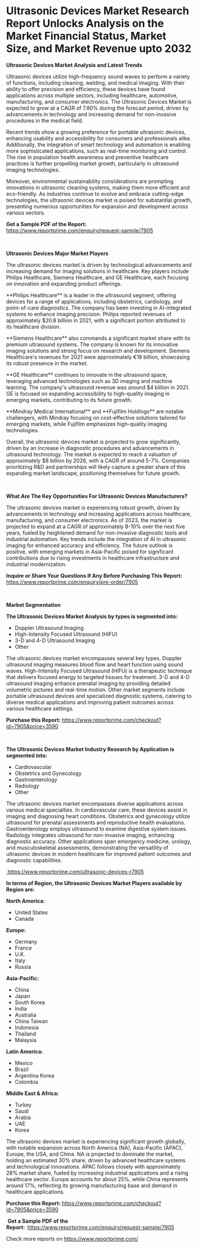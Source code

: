 <p><h1>Ultrasonic Devices Market Research Report Unlocks Analysis on the Market Financial Status, Market Size, and Market Revenue upto 2032</h1></p><p><strong>Ultrasonic Devices Market Analysis and Latest Trends</strong></p>
<p><p>Ultrasonic devices utilize high-frequency sound waves to perform a variety of functions, including cleaning, welding, and medical imaging. With their ability to offer precision and efficiency, these devices have found applications across multiple sectors, including healthcare, automotive, manufacturing, and consumer electronics. The Ultrasonic Devices Market is expected to grow at a CAGR of 7.80% during the forecast period, driven by advancements in technology and increasing demand for non-invasive procedures in the medical field.</p><p>Recent trends show a growing preference for portable ultrasonic devices, enhancing usability and accessibility for consumers and professionals alike. Additionally, the integration of smart technology and automation is enabling more sophisticated applications, such as real-time monitoring and control. The rise in population health awareness and preventive healthcare practices is further propelling market growth, particularly in ultrasound imaging technologies.</p><p>Moreover, environmental sustainability considerations are prompting innovations in ultrasonic cleaning systems, making them more efficient and eco-friendly. As industries continue to evolve and embrace cutting-edge technologies, the ultrasonic devices market is poised for substantial growth, presenting numerous opportunities for expansion and development across various sectors.</p></p>
<p><strong>Get a Sample PDF of the Report:&nbsp;</strong> <a href="https://www.reportprime.com/enquiry/request-sample/7905?utm_campaign=3581&utm_medium=2&utm_source=Github&utm_content=ia&utm_term=19032025&utm_id=ultrasonic-devices">https://www.reportprime.com/enquiry/request-sample/7905</a></p>
<p>&nbsp;</p>
<p><strong>Ultrasonic Devices Major Market Players</strong></p>
<p><p>The ultrasonic devices market is driven by technological advancements and increasing demand for imaging solutions in healthcare. Key players include Philips Healthcare, Siemens Healthcare, and GE Healthcare, each focusing on innovation and expanding product offerings.</p><p>**Philips Healthcare** is a leader in the ultrasound segment, offering devices for a range of applications, including obstetrics, cardiology, and point-of-care diagnostics. The company has been investing in AI-integrated systems to enhance imaging precision. Philips reported revenues of approximately $20.8 billion in 2021, with a significant portion attributed to its healthcare division.</p><p>**Siemens Healthcare** also commands a significant market share with its premium ultrasound systems. The company is known for its innovative imaging solutions and strong focus on research and development. Siemens Healthcare's revenues for 2021 were approximately €18 billion, showcasing its robust presence in the market.</p><p>**GE Healthcare** continues to innovate in the ultrasound space, leveraging advanced technologies such as 3D imaging and machine learning. The company's ultrasound revenue was around $4 billion in 2021. GE is focused on expanding accessibility to high-quality imaging in emerging markets, contributing to its future growth.</p><p>**Mindray Medical International** and **Fujifilm Holdings** are notable challengers, with Mindray focusing on cost-effective solutions tailored for emerging markets, while Fujifilm emphasizes high-quality imaging technologies. </p><p>Overall, the ultrasonic devices market is projected to grow significantly, driven by an increase in diagnostic procedures and advancements in ultrasound technology. The market is expected to reach a valuation of approximately $8 billion by 2026, with a CAGR of around 5-7%. Companies prioritizing R&D and partnerships will likely capture a greater share of this expanding market landscape, positioning themselves for future growth.</p></p>
<p>&nbsp;</p>
<p><strong>What Are The Key Opportunities For Ultrasonic Devices Manufacturers?</strong></p>
<p><p>The ultrasonic devices market is experiencing robust growth, driven by advancements in technology and increasing applications across healthcare, manufacturing, and consumer electronics. As of 2023, the market is projected to expand at a CAGR of approximately 8-10% over the next five years, fueled by heightened demand for non-invasive diagnostic tools and industrial automation. Key trends include the integration of AI in ultrasonic imaging for enhanced accuracy and efficiency. The future outlook is positive, with emerging markets in Asia-Pacific poised for significant contributions due to rising investments in healthcare infrastructure and industrial modernization.</p></p>
<p><strong>Inquire or Share Your Questions If Any Before Purchasing This Report:</strong> <a href="https://www.reportprime.com/enquiry/pre-order/7905?utm_campaign=3581&utm_medium=2&utm_source=Github&utm_content=ia&utm_term=19032025&utm_id=ultrasonic-devices">https://www.reportprime.com/enquiry/pre-order/7905</a></p>
<p>&nbsp;</p>
<p><strong>Market Segmentation</strong></p>
<p><strong>The Ultrasonic Devices Market Analysis by types is segmented into:</strong></p>
<p><ul><li>Doppler Ultrasound Imaging</li><li>High-Intensity Focused Ultrasound (HIFU)</li><li>3-D and 4-D Ultrasound Imaging</li><li>Other</li></ul></p>
<p><p>The ultrasonic devices market encompasses several key types. Doppler ultrasound imaging measures blood flow and heart function using sound waves. High-Intensity Focused Ultrasound (HIFU) is a therapeutic technique that delivers focused energy to targeted tissues for treatment. 3-D and 4-D ultrasound imaging enhance prenatal imaging by providing detailed volumetric pictures and real-time motion. Other market segments include portable ultrasound devices and specialized diagnostic systems, catering to diverse medical applications and improving patient outcomes across various healthcare settings.</p></p>
<p><strong>Purchase this Report:&nbsp;</strong><a href="https://www.reportprime.com/checkout?id=7905&price=3590&utm_campaign=3581&utm_medium=2&utm_source=Github&utm_content=ia&utm_term=19032025&utm_id=ultrasonic-devices">https://www.reportprime.com/checkout?id=7905&price=3590</a></p>
<p>&nbsp;</p>
<p><strong>The Ultrasonic Devices Market Industry Research by Application is segmented into:</strong></p>
<p><ul><li>Cardiovascular</li><li>Obstetrics and Gynecology</li><li>Gastroenterology</li><li>Radiology</li><li>Other</li></ul></p>
<p><p>The ultrasonic devices market encompasses diverse applications across various medical specialties. In cardiovascular care, these devices assist in imaging and diagnosing heart conditions. Obstetrics and gynecology utilize ultrasound for prenatal assessments and reproductive health evaluations. Gastroenterology employs ultrasound to examine digestive system issues. Radiology integrates ultrasound for non-invasive imaging, enhancing diagnostic accuracy. Other applications span emergency medicine, urology, and musculoskeletal assessments, demonstrating the versatility of ultrasonic devices in modern healthcare for improved patient outcomes and diagnostic capabilities.</p></p>
<p><a href="https://www.reportprime.com/ultrasonic-devices-r7905?utm_campaign=3581&utm_medium=2&utm_source=Github&utm_content=ia&utm_term=19032025&utm_id=ultrasonic-devices">&nbsp;https://www.reportprime.com/ultrasonic-devices-r7905</a></p>
<p><strong>In terms of Region, the Ultrasonic Devices Market Players available by Region are:</strong></p>
<p>
    <p> <strong> North America: </strong>
        <ul>
            <li>United States</li>
            <li>Canada</li>
        </ul>
        </p> 
    <p> <strong> Europe: </strong>
        <ul>
            <li>Germany</li>
            <li>France</li>
            <li>U.K.</li>
            <li>Italy</li>
            <li>Russia</li>
        </ul>
        </p> 
    <p> <strong> Asia-Pacific: </strong>
        <ul>
            <li>China</li>
            <li>Japan</li>
            <li>South Korea</li>
            <li>India</li>
            <li>Australia</li>
            <li>China Taiwan</li>
            <li>Indonesia</li>
            <li>Thailand</li>
            <li>Malaysia</li>
        </ul>
        </p> 
    <p> <strong> Latin America: </strong>
        <ul>
            <li>Mexico</li>
            <li>Brazil</li>
            <li>Argentina Korea</li>
            <li>Colombia</li>
        </ul>
        </p> 
    <p> <strong> Middle East & Africa: </strong>
        <ul>
            <li>Turkey</li>
            <li>Saudi</li>
            <li>Arabia</li>
            <li>UAE</li>
            <li>Korea</li>
        </ul>
    </p>
    </p>
<p><p>The ultrasonic devices market is experiencing significant growth globally, with notable expansion across North America (NA), Asia-Pacific (APAC), Europe, the USA, and China. NA is projected to dominate the market, holding an estimated 30% share, driven by advanced healthcare systems and technological innovations. APAC follows closely with approximately 28% market share, fueled by increasing industrial applications and a rising healthcare sector. Europe accounts for about 25%, while China represents around 17%, reflecting its growing manufacturing base and demand in healthcare applications.</p></p>
<p><strong>Purchase this Report: </strong><a href="https://www.reportprime.com/checkout?id=7905&price=3590&utm_campaign=3581&utm_medium=2&utm_source=Github&utm_content=ia&utm_term=19032025&utm_id=ultrasonic-devices">https://www.reportprime.com/checkout?id=7905&price=3590</a></p>
<p>&nbsp;<strong>Get a Sample PDF of the Report:&nbsp;&nbsp;</strong><a href="https://www.reportprime.com/enquiry/request-sample/7905?utm_campaign=3581&utm_medium=2&utm_source=Github&utm_content=ia&utm_term=19032025&utm_id=ultrasonic-devices">https://www.reportprime.com/enquiry/request-sample/7905</a></p>
<p><strong></strong></p>
<p>Check more reports on <a href="https://www.reportprime.com/?utm_campaign=3581&utm_medium=2&utm_source=Github&utm_content=ia&utm_term=19032025&utm_id=ultrasonic-devices">https://www.reportprime.com/</a></p>